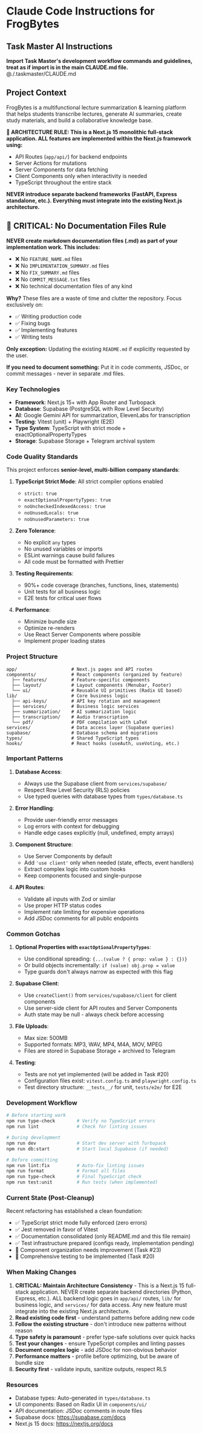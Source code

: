 # Claude Code Instructions for FrogBytes

## Task Master AI Instructions
**Import Task Master's development workflow commands and guidelines, treat as if import is in the main CLAUDE.md file.**
@./.taskmaster/CLAUDE.md

## Project Context

FrogBytes is a multifunctional lecture summarization & learning platform that helps students transcribe lectures, generate AI summaries, create study materials, and build a collaborative knowledge base.

**🚨 ARCHITECTURE RULE: This is a Next.js 15 monolithic full-stack application. ALL features are implemented within the Next.js framework using:**
- API Routes (`app/api/`) for backend endpoints
- Server Actions for mutations
- Server Components for data fetching
- Client Components only when interactivity is needed
- TypeScript throughout the entire stack

**NEVER introduce separate backend frameworks (FastAPI, Express standalone, etc.). Everything must integrate into the existing Next.js architecture.**

## 🚫 CRITICAL: No Documentation Files Rule

**NEVER create markdown documentation files (.md) as part of your implementation work. This includes:**
- ❌ No `FEATURE_NAME.md` files
- ❌ No `IMPLEMENTATION_SUMMARY.md` files
- ❌ No `FIX_SUMMARY.md` files
- ❌ No `COMMIT_MESSAGE.txt` files
- ❌ No technical documentation files of any kind

**Why?** These files are a waste of time and clutter the repository. Focus exclusively on:
- ✅ Writing production code
- ✅ Fixing bugs
- ✅ Implementing features
- ✅ Writing tests

**Only exception:** Updating the existing `README.md` if explicitly requested by the user.

**If you need to document something:** Put it in code comments, JSDoc, or commit messages - never in separate .md files.

### Key Technologies
- **Framework**: Next.js 15+ with App Router and Turbopack
- **Database**: Supabase (PostgreSQL with Row Level Security)
- **AI**: Google Gemini API for summarization, ElevenLabs for transcription
- **Testing**: Vitest (unit) + Playwright (E2E)
- **Type System**: TypeScript with strict mode + exactOptionalPropertyTypes
- **Storage**: Supabase Storage + Telegram archival system

### Code Quality Standards

This project enforces **senior-level, multi-billion company standards**:

1. **TypeScript Strict Mode**: All strict compiler options enabled
   - `strict: true`
   - `exactOptionalPropertyTypes: true`
   - `noUncheckedIndexedAccess: true`
   - `noUnusedLocals: true`
   - `noUnusedParameters: true`

2. **Zero Tolerance**:
   - No explicit `any` types
   - No unused variables or imports
   - ESLint warnings cause build failures
   - All code must be formatted with Prettier

3. **Testing Requirements**:
   - 90%+ code coverage (branches, functions, lines, statements)
   - Unit tests for all business logic
   - E2E tests for critical user flows

4. **Performance**:
   - Minimize bundle size
   - Optimize re-renders
   - Use React Server Components where possible
   - Implement proper loading states

### Project Structure

```
app/                    # Next.js pages and API routes
components/             # React components (organized by feature)
  ├── features/         # Feature-specific components
  ├── layout/           # Layout components (Menubar, Footer)
  └── ui/               # Reusable UI primitives (Radix UI based)
lib/                    # Core business logic
  ├── api-keys/         # API key rotation and management
  ├── services/         # Business logic services
  ├── summarization/    # AI summarization logic
  ├── transcription/    # Audio transcription
  └── pdf/              # PDF compilation with LaTeX
services/               # Data access layer (Supabase queries)
supabase/               # Database schema and migrations
types/                  # Shared TypeScript types
hooks/                  # React hooks (useAuth, useVoting, etc.)
```

### Important Patterns

1. **Database Access**:
   - Always use the Supabase client from `services/supabase/`
   - Respect Row Level Security (RLS) policies
   - Use typed queries with database types from `types/database.ts`

2. **Error Handling**:
   - Provide user-friendly error messages
   - Log errors with context for debugging
   - Handle edge cases explicitly (null, undefined, empty arrays)

3. **Component Structure**:
   - Use Server Components by default
   - Add `'use client'` only when needed (state, effects, event handlers)
   - Extract complex logic into custom hooks
   - Keep components focused and single-purpose

4. **API Routes**:
   - Validate all inputs with Zod or similar
   - Use proper HTTP status codes
   - Implement rate limiting for expensive operations
   - Add JSDoc comments for all public endpoints

### Common Gotchas

1. **Optional Properties with `exactOptionalPropertyTypes`**:
   - Use conditional spreading: `{...(value ? { prop: value } : {})}`
   - Or build objects incrementally: `if (value) obj.prop = value`
   - Type guards don't always narrow as expected with this flag

2. **Supabase Client**:
   - Use `createClient()` from `services/supabase/client` for client components
   - Use server-side client for API routes and Server Components
   - Auth state may be null - always check before accessing

3. **File Uploads**:
   - Max size: 500MB
   - Supported formats: MP3, WAV, MP4, M4A, MOV, MPEG
   - Files are stored in Supabase Storage + archived to Telegram

4. **Testing**:
   - Tests are not yet implemented (will be added in Task #20)
   - Configuration files exist: `vitest.config.ts` and `playwright.config.ts`
   - Test directory structure: `__tests__/` for unit, `tests/e2e/` for E2E

### Development Workflow

```bash
# Before starting work
npm run type-check        # Verify no TypeScript errors
npm run lint              # Check for linting issues

# During development
npm run dev               # Start dev server with Turbopack
npm run db:start          # Start local Supabase (if needed)

# Before committing
npm run lint:fix          # Auto-fix linting issues
npm run format            # Format all files
npm run type-check        # Final TypeScript check
npm run test:unit         # Run tests (when implemented)
```

### Current State (Post-Cleanup)

Recent refactoring has established a clean foundation:
- ✅ TypeScript strict mode fully enforced (zero errors)
- ✅ Jest removed in favor of Vitest
- ✅ Documentation consolidated (only README.md and this file remain)
- ✅ Test infrastructure prepared (configs ready, implementation pending)
- 🚧 Component organization needs improvement (Task #23)
- 🚧 Comprehensive testing to be implemented (Task #20)

### When Making Changes

1. **CRITICAL: Maintain Architecture Consistency** - This is a Next.js 15 full-stack application. NEVER create separate backend directories (Python, Express, etc.). ALL backend logic goes in `app/api/` routes, `lib/` for business logic, and `services/` for data access. Any new feature must integrate into the existing Next.js architecture.
2. **Read existing code first** - understand patterns before adding new code
3. **Follow the existing structure** - don't introduce new patterns without reason
4. **Type safety is paramount** - prefer type-safe solutions over quick hacks
5. **Test your changes** - ensure TypeScript compiles and linting passes
6. **Document complex logic** - add JSDoc for non-obvious behavior
7. **Performance matters** - profile before optimizing, but be aware of bundle size
8. **Security first** - validate inputs, sanitize outputs, respect RLS

### Resources

- Database types: Auto-generated in `types/database.ts`
- UI components: Based on Radix UI in `components/ui/`
- API documentation: JSDoc comments in route files
- Supabase docs: https://supabase.com/docs
- Next.js 15 docs: https://nextjs.org/docs
